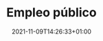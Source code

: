 ---
title: "Empleo público"
icon: "fas fa-user-hard-hat"
section_img: "./images/empleo_publico.jpeg"
date: 2021-11-09T14:26:33+01:00
type: "empleo-publico"
weight: 8
layout: "single"

section_title_1: "Servicios Centrales del Ministerio"
section_contenido_1: [" **Plazas de personal laboral temporal de la categoría de Técnico Superior de Gestión y Servicios Comunes, y Oficial de Gestión y Servicios Comunes acogidos al Convenio Único en el Ministerio de Universidades, encomendando la preselección a los Servicios Públicos de Empleo(https://www.universidades.gob.es/portal/site/universidades/menuitem.21ef60083f296675105f2c10026041a0/?vgnextoid=3a694d5a9a687710VgnVCM1000001d04140aRCRD&vgnextfmt=default)**.  
**Enlace interno Resolución de 18 de marzo de 2021, de la Subsecretaría del Ministerio de Universidades, por la que se convoca concurso específico de méritos, para la provisión de puestos vacantes de trabajo en el departamento de los grupos/subgrupos A1, A2, C1 y C2(https://www.universidades.gob.es/portal/site/universidades/menuitem.21ef60083f296675105f2c10026041a0/?vgnextoid=ee2a61c0fbba8710VgnVCM1000001d04140aRCRD&vgnextfmt=default)**.  
**Enlace BOE Resolución de 5 de noviembre de 2021, de la Subsecretaría, por la que se convoca concurso específico para la provisión de puestos de trabajo(https://www.boe.es/diario_boe/txt.php?id=BOE-A-2021-19123).  "]


section_title_2: "SEPIE"
section_contenido_2: [" **Empleo Público del Servicio Español para la Internacionalización de la Educación (SEPIE)(http://www.sepie.es/empleo-publico.html).  "]



section_title_3: "UIMP"
section_contenido_3: [" Empleo Público de la Universidad Internacional Menéndez Pelayo (UIMP)(http://www.uimp.es/institucional/administracion-electronica/ofertas-de-empleo.html).  "]




section_title_4: "ANECA"
section_contenido_4: [" **No hay convocatorias publicadas actualmente.**"]




section_title_5: "Colegio de España de la Coité Internationale Universitaire de Paris"
section_contenido_5: [" ** Proceso selectivo para ingreso como personal laboral temporal en régimen de interinidad por sustitución y elaboración relación de candidatos en el Colegio de España de la Cité Internationale Universitaire de Paris, Francia(https://www.universidades.gob.es/portal/site/universidades/menuitem.21ef60083f296675105f2c10026041a0/?vgnextoid=b06885f8c4d09710VgnVCM1000001d04140aRCRD&vgnextfmt=default).  "]
---